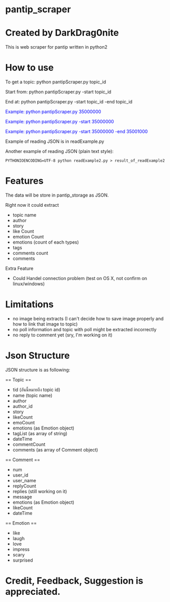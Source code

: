 # pantip_scraper
# Created by DarkDrag0nite

This is web scraper for pantip written in python2

# How to use

To get a topic: python pantipScraper.py topic_id
	
Start from: python pantipScraper.py -start topic_id
	
End at: python pantipScraper.py -start topic_id -end topic_id

<font color="blue">

Example: python pantipScraper.py 35000000

Example: python pantipScraper.py -start 35000000

Example: python pantipScraper.py -start 35000000 -end 35001000

</font>

Example of reading JSON is in readExample.py

Another example of reading JSON (plain text style): 

    PYTHONIOENCODING=UTF-8 python readExample2.py > result_of_readExample2

# Features

The data will be store in pantip_storage as JSON.

Right now it could extract
- topic name
- author
- story
- like Count
- emotion Count
- emotions (count of each types)
- tags
- comments count
- comments

Extra Feature
- Could Handel connection problem (test on OS X, not confirm on linux/windows)

# Limitations

- no image being extracts (I can't decide how to save image properly and how to link that image to topic)
- no poll information and topic with poll might be extracted incorrectly
- no reply to comment yet (sry, I'm working on it)

# Json Structure

JSON structure is as following:

== Topic ==
- tid (อันนี้หมายถึง topic id)
- name (topic name)
- author
- author_id
- story
- likeCount
- emoCount
- emotions (as Emotion object)
- tagList (as array of string)
- dateTime
- commentCount
- comments (as array of Comment object)

== Comment ==
- num
- user_id
- user_name
- replyCount
- replies (still working on it)
- message
- emotions (as Emotion object) 
- likeCount
- dateTime

== Emotion ==
- like
- laugh
- love
- impress
- scary
- surprised

# Credit, Feedback, Suggestion is appreciated.
